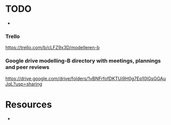 # TODO
- 

### Trello
https://trello.com/b/cLFZ9x3D/modelleren-b
### Google drive modelling-B directory with meetings, plannings and peer reviews
https://drive.google.com/drive/folders/1vBNFrfofDKTUi9H0g7Ep10lGsGGAuJqL?usp=sharing

# Resources
- 
